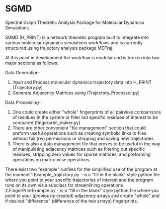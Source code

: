 # SGMD
Spectral Graph Theoretic Analysis Package for Molecular Dynamics Simulations


SGMD (H_PRINT) is a network theoretic program built to integrate into various molecular dynamics simulations workflows and is currently structured using trajectory
analysis package MDTraj.


At this point in development the workflow is modular and is broken into two major sections as follows:

Data Generation-

1. Input and Process molecular dynamics trajectory data into H_PRINT (Trajectory.py)
2. Generate Adjacency Matrices using (Trajectory_Processor.py)

Data Processing-

1. One could create either "whole" fingerprints of all pairwise comparisons of residues in the system or filter out specific residues of interest to be compared (fingerprint_maker.py)
2. There are other convenient "file management" section that could preform useful operations such as creating symbolic links to files without full (rw) permissions or stripping and saving new trajectories
3. There is also a data management file that proves to be useful in the way of manipulating adjacency matrices such as filtering out specific residues, stripping zero values for sparse matrices,
   and preforming operations on matrix-wise operations.

There exist two "example" runfiles for the simplified use of the program at the moment
1.Example_trajectory.py - is a "fill in the blank" style python file where you point to your specific trajectories of interest and the program runs on its own via a subclass for streamlining operations
2.FingerPrintExample.py - is a "fill in the blank" style python file where you point to your (previously created) adjacency arrays and create "whole" and if desired "difference" (difference of the two arrays) fingerprints.
